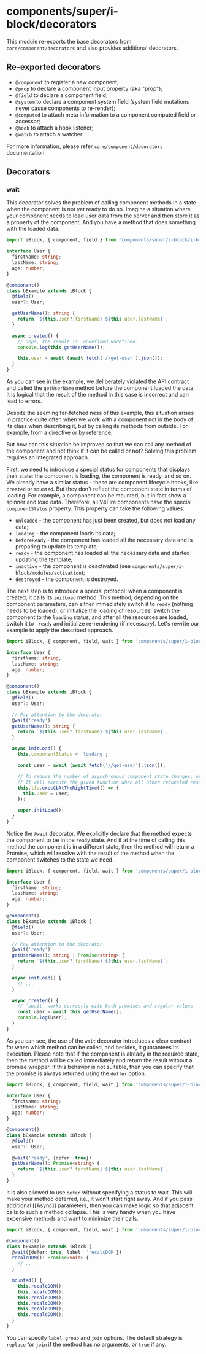 # components/super/i-block/decorators

This module re-exports the base decorators from `core/component/decorators` and also provides additional decorators.

## Re-exported decorators

* `@component` to register a new component;
* `@prop` to declare a component input property (aka "prop");
* `@field` to declare a component field;
* `@system` to declare a component system field (system field mutations never cause components to re-render);
* `@computed` to attach meta information to a component computed field or accessor;
* `@hook` to attach a hook listener;
* `@watch` to attach a watcher.

For more information, please refer `core/component/decorators` documentation.

## Decorators

### wait

This decorator solves the problem of calling component methods in a state when the component is not yet ready to do so.
Imagine a situation where your component needs to load user data from the server and then store it as a property of the component.
And you have a method that does something with the loaded data.

```typescript
import iBlock, { component, field } from 'components/super/i-block/i-block';

interface User {
  firstName: string;
  lastName: string;
  age: number;
}

@component()
class bExample extends iBlock {
  @field()
  user?: User;

  getUserName(): string {
    return `${this.user?.firstName} ${this.user.lastName}`;
  }

  async created() {
    // Oops, the result is `undefined undefined`
    console.log(this.getUserName());

    this.user = await (await fetch('//get-user').json());
  }
}
```

As you can see in the example, we deliberately violated the API contract and called the `getUserName` method before
the component loaded the data. It is logical that the result of the method in this case is incorrect and can lead to errors.

Despite the seeming far-fetched ness of this example, this situation arises in practice quite often when we work with a component
not in the body of its class when describing it, but by calling its methods from outside. For example, from a directive or by reference.

But how can this situation be improved so that we can call any method of the component and not think if it can be called or not?
Solving this problem requires an integrated approach.

First, we need to introduce a special status for components that displays their state: the component is loading, the component is ready,
and so on. We already have a similar status - these are component lifecycle hooks, like `created` or `mounted`.
But they don't reflect the component state in terms of loading. For example, a component can be mounted, but in fact
show a spinner and load data. Therefore, all V4Fire components have the special `componentStatus` property.
This property can take the following values:

* `unloaded` - the component has just been created, but does not load any data;
* `loading` - the component loads its data;
* `beforeReady` - the component has loaded all the necessary data and is preparing to update its template;
* `ready` - the component has loaded all the necessary data and started updating the template;
* `inactive` - the component is deactivated (see `components/super/i-block/modules/activation`);
* `destroyed` - the component is destroyed.

The next step is to introduce a special protocol: when a component is created, it calls its `initLoad` method.
This method, depending on the component parameters, can either immediately switch it to `ready` (nothing needs to be loaded),
or initialize the loading of resources: switch the component to the `loading` status, and after all the resources are loaded,
switch it to ` ready` and initialize re-rendering (if necessary). Let's rewrite our example to apply the described approach.

```typescript
import iBlock, { component, field, wait } from 'components/super/i-block/i-block';

interface User {
  firstName: string;
  lastName: string;
  age: number;
}

@component()
class bExample extends iBlock {
  @field()
  user?: User;

  // Pay attention to the decorator
  @wait('ready')
  getUserName(): string {
    return `${this.user?.firstName} ${this.user.lastName}`;
  }

  async initLoad() {
    this.componentStatus = 'loading';

    const user = await (await fetch('//get-user').json());

    // To reduce the number of asynchronous component state changes, we use a special synchronization method.
    // It will execute the given function when all other requested resources (if any) have also been loaded.
    this.lfs.execCbAtTheRightTime(() => {
      this.user = user;
    });

    super.initLoad();
  }
}
```

Notice the `@wait` decorator. We explicitly declare that the method expects the component to be in the `ready` state.
And if at the time of calling this method the component is in a different state, then the method will return a Promise,
which will resolve with the result of the method when the component switches to the state we need.

```typescript
import iBlock, { component, field, wait } from 'components/super/i-block/i-block';

interface User {
  firstName: string;
  lastName: string;
  age: number;
}

@component()
class bExample extends iBlock {
  @field()
  user?: User;

  // Pay attention to the decorator
  @wait('ready')
  getUserName(): string | Promise<string> {
    return `${this.user?.firstName} ${this.user.lastName}`;
  }

  async initLoad() {
    // ...
  }

  async created() {
    // `await` works correctly with both promises and regular values
    const user = await this.getUserName();
    console.log(user);
  }
}
```

As you can see, the use of the `wait` decorator introduces a clear contract for when which method can be called, and besides,
it guarantees its execution. Please note that if the component is already in the required state, then the method will be called immediately and
return the result without a promise wrapper. If this behavior is not suitable, then you can specify that the promise is always returned
using the `deffer` option.

```typescript
import iBlock, { component, field, wait } from 'components/super/i-block/i-block';

interface User {
  firstName: string;
  lastName: string;
  age: number;
}

@component()
class bExample extends iBlock {
  @field()
  user?: User;

  @wait('ready', {defer: true})
  getUserName(): Promise<string> {
    return `${this.user?.firstName} ${this.user.lastName}`;
  }
}
```

It is also allowed to use `defer` without specifying a status to wait. This will make your method deferred, i.e., it won't start right away.
And if you pass additional [[Async]] parameters, then you can make logic so that adjacent calls to such a method collapse.
This is very handy when you have expensive methods and want to minimize their calls.

```typescript
import iBlock, { component, field, wait } from 'components/super/i-block/i-block';

@component()
class bExample extends iBlock {
  @wait({defer: true, label: 'recalcDOM'})
  recalcDOM(): Promise<void> {
    // ...
  }

  mounted() {
    this.recalcDOM();
    this.recalcDOM();
    this.recalcDOM();
    this.recalcDOM();
    this.recalcDOM();
    this.recalcDOM();
  }
}
```

You can specify `label`, `group` and `join` options. The default strategy is `replace` for `join` if the method has no arguments,
or `true` if any.
